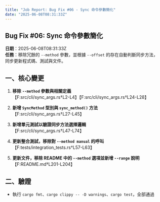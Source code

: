 ```yaml
---
title: "Job Report: Bug Fix #06 - Sync 命令參數簡化"
date: "2025-06-08T08:31:33Z"
---
```


## Bug Fix #06: Sync 命令參數簡化

**日期**：2025-06-08T08:31:33Z  
**任務**：移除冗餘的 `--method` 參數，並根據 `--offset` 的存在自動判斷同步方法，同步更新程式碼、測試與文件。

## 一、核心變更

1. **移除 `--method` 參數與相關定義**  
   【F:src/cli/sync_args.rs†L2-L4】【F:src/cli/sync_args.rs†L24-L28】

2. **新增 `SyncMethod` 型別與 `sync_method()` 方法**  
   【F:src/cli/sync_args.rs†L27-L45】

3. **新增單元測試以驗證同步方法選擇邏輯**  
   【F:src/cli/sync_args.rs†L47-L74】

4. **更新整合測試，移除對 `--method manual` 的呼叫**  
   【F:tests/integration_tests.rs†L57-L63】

5. **更新文件，移除 README 中的 `--method` 選項並新增 `--range` 說明**  
   【F:README.md†L201-L204】

## 二、驗證

- 執行 `cargo fmt`、`cargo clippy -- -D warnings`、`cargo test`，全部通過

